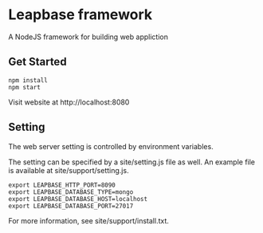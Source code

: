 Leapbase framework
==================

A NodeJS framework for building web appliction


Get Started
-----------

```
npm install 
npm start
```

Visit website at  http://localhost:8080


Setting
-------

The web server setting is controlled by environment variables.

The setting can be specified by a site/setting.js file as well.
An example file is available at site/support/setting.js.

```
export LEAPBASE_HTTP_PORT=8090
export LEAPBASE_DATABASE_TYPE=mongo
export LEAPBASE_DATABASE_HOST=localhost
export LEAPBASE_DATABASE_PORT=27017
```

For more information, see site/support/install.txt.

